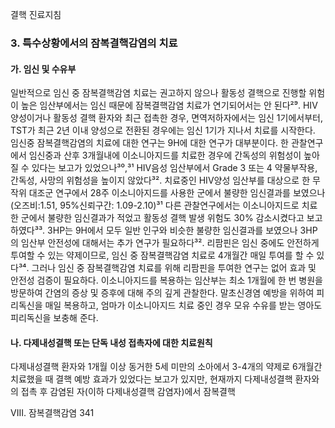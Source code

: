 결핵 진료지침

### 3. 특수상황에서의 잠복결핵감염의 치료

#### 가. 임신 및 수유부

일반적으로 임신 중 잠복결핵감염 치료는 권고하지 않으나 활동성 결핵으로 진행할 위험이 높은 임산부에서는 임신 때문에 잠복결핵감염 치료가 연기되어서는 안 된다²⁹. HIV 양성이거나 활동성 결핵 환자와 최근 접촉한 경우, 면역저하자에서는 임신 1기에서부터, TST가 최근 2년 이내 양성으로 전환된 경우에는 임신 1기가 지나서 치료를 시작한다. 임신중 잠복결핵감염의 치료에 대한 연구는 9H에 대한 연구가 대부분이다. 한 관찰연구에서 임신중과 산후 3개월내에 이소니아지드를 치료한 경우에 간독성의 위험성이 높아질 수 있다는 보고가 있었으나³⁰,³¹ HIV음성 임산부에서 Grade 3 또는 4 약물부작용, 간독성, 사망의 위험성을 높이지 않았다³². 치료중인 HIV양성 임산부를 대상으로 한 무작위 대조군 연구에서 28주 이소니아지드를 사용한 군에서 불량한 임신결과를 보였으나(오즈비:1.51, 95%신뢰구간: 1.09-2.10)³¹ 다른 관찰연구에서는 이소니아지드로 치료한 군에서 불량한 임신결과가 적었고 활동성 결핵 발생 위험도 30% 감소시켰다고 보고 하였다³³. 3HP는 9H에서 모두 일반 인구와 비슷한 불량한 임신결과를 보였으나 3HP의 임산부 안전성에 대해서는 추가 연구가 필요하다³². 리팜핀은 임신 중에도 안전하게 투여할 수 있는 약제이므로, 임신 중 잠복결핵감염 치료로 4개월간 매일 투여를 할 수 있다³⁴. 그러나 임신 중 잠복결핵감염 치료를 위해 리팜핀을 투여한 연구는 없어 효과 및 안전성 검증이 필요하다. 이소니아지드를 복용하는 임산부는 최소 1개월에 한 번 병원을 방문하여 간염의 증상 및 증후에 대해 주의 깊게 관찰한다. 말초신경염 예방을 위하여 피리독신을 매일 복용하고, 엄마가 이소니아지드 치료 중인 경우 모유 수유를 받는 영아도 피리독신을 보충해 준다.

#### 나. 다제내성결핵 또는 단독 내성 접촉자에 대한 치료원칙

다제내성결핵 환자와 1개월 이상 동거한 5세 미만의 소아에서 3-4개의 약제로 6개월간 치료했을 때 결핵 예방 효과가 있었다는 보고가 있지만, 현재까지 다제내성결핵 환자와의 접촉 후 감염된 자(이하 다제내성결핵 감염자)에서 잠복결핵

VIII. 잠복결핵감염 <PAGE>341